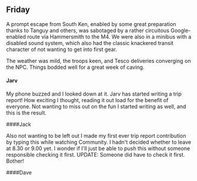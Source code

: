 ## Friday

A prompt escape from South Ken, enabled by some great preparation thanks to Tanguy and others, was sabotaged by a rather circuitous Google-enabled route via Hammersmith to the M4. We were also in a minibus with a disabled sound system, which also had the classic knackered transit character of not wanting to get into first gear. 

The weather was mild, the troops keen, and Tesco deliveries converging on the NPC. Things bodded well for a great week of caving. 

#### Jarv

My phone buzzed and I looked down at it. Jarv has started writing a trip report! How exciting I thought, reading it out load for the benefit of everyone. Not wanting to miss out on the fun I started writing as well, and this is the result.

####Jack

Also not wanting to be left out I made my first ever trip report contribution by typing this while watching Community. I hadn't decided whether to leave at 8.30 or 9.00 yet. I wonder if I'll just be able to push this without someone responsible checking it first. UPDATE: Someone did have to check it first. Bother!

####Dave